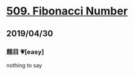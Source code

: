 # [509. Fibonacci Number](https://leetcode.com/problems/fibonacci-number/)

## 2019/04/30

### 题目 💗[easy]

nothing to say
